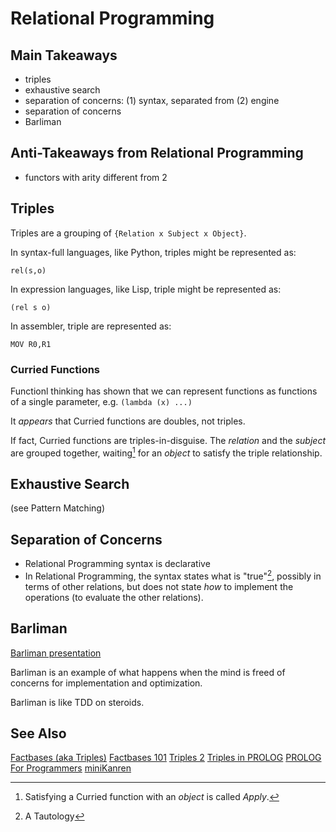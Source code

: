 

# Relational Programming

## Main Takeaways

- triples
- exhaustive search
- separation of concerns: (1) syntax, separated from (2) engine
- separation of concerns
- Barliman

## Anti-Takeaways from Relational Programming

- functors with arity different from 2

## Triples

Triples are a grouping of `{Relation x Subject x Object}`.

In syntax-full languages, like Python, triples might be represented as:

`rel(s,o)`

In expression languages, like Lisp, triple might be represented as:

`(rel s o)`

In assembler, triple are represented as:

```
MOV R0,R1
```

### Curried Functions

Functionl thinking has shown that we can represent functions as functions of a single parameter, e.g.
`
(lambda (x) ...)
`

It *appears* that Curried functions are doubles, not triples.

If fact, Curried functions are triples-in-disguise.  The *relation* and the *subject* are grouped together, waiting[^rp1] for an *object* to satisfy the triple relationship.

[^rp1]: Satisfying a Curried function with an *object* is called *Apply*.

## Exhaustive Search

(see Pattern Matching)

## Separation of Concerns
- Relational Programming syntax is declarative
- In Relational Programming, the syntax states what is "true"[^rp2], possibly in terms of other relations, but does not state *how* to implement the operations (to evaluate the other relations).

[^rp2]: A Tautology


## Barliman

[Barliman presentation](https://www.youtube.com/watch?v=er*lLvkklsk)

Barliman is an example of what happens when the mind is freed of concerns for implementation and optimization.

Barliman is like TDD on steroids.

## See Also

[Factbases (aka Triples)](https://guitarvydas.github.io/2021/01/17/Factbases.html)
[Factbases 101](https://guitarvydas.github.io/2021/04/26/Factbases-101.html)
[Triples 2](https://guitarvydas.github.io/2021/03/16/Triples.html)
[Triples in PROLOG](https://guitarvydas.github.io/2021/11/06/Triples-in-PROLOG.html)
[PROLOG For Programmers](https://guitarvydas.github.io/2021/04/11/Playlists.html)
[miniKanren](http://minikanren.org)

  







